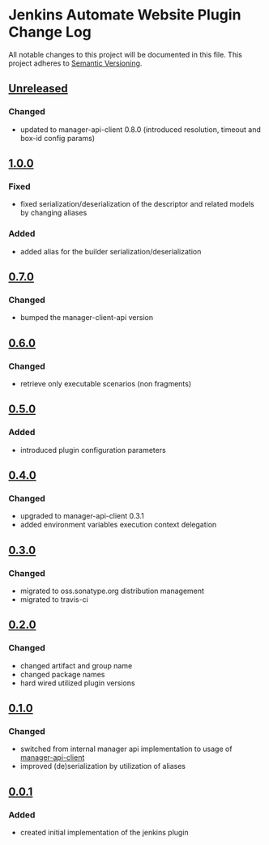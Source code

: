 # Jenkins Automate Website Plugin Change Log
All notable changes to this project will be documented in this file.
This project adheres to [Semantic Versioning](http://semver.org/).

## [Unreleased]

### Changed
- updated to manager-api-client 0.8.0 (introduced resolution, timeout and box-id config params)

## [1.0.0]
### Fixed
- fixed serialization/deserialization of the descriptor and related models by changing aliases

### Added
- added alias for the builder serialization/deserialization

## [0.7.0]
### Changed
- bumped the manager-client-api version

## [0.6.0]
### Changed
- retrieve only executable scenarios (non fragments)

## [0.5.0]
### Added
- introduced plugin configuration parameters

## [0.4.0]
### Changed
- upgraded to manager-api-client 0.3.1
- added environment variables execution context delegation

## [0.3.0]
### Changed
- migrated to oss.sonatype.org distribution management
- migrated to travis-ci

## [0.2.0]
### Changed
- changed artifact and group name
- changed package names
- hard wired utilized plugin versions

## [0.1.0]
### Changed
- switched from internal manager api implementation to usage of [manager-api-client]
- improved (de)serialization by utilization of aliases

## [0.0.1]
### Added
- created initial implementation of the jenkins plugin

[Unreleased]: https://github.com/automate-website/jenkins-plugin/compare/1.0.0...HEAD
[1.0.0]: https://github.com/automate-website/jenkins-plugin/compare/0.7.0...1.0.0
[0.7.0]: https://github.com/automate-website/jenkins-plugin/compare/0.6.0...0.7.0
[0.6.0]: https://github.com/automate-website/jenkins-plugin/compare/0.5.0...0.6.0
[0.5.0]: https://github.com/automate-website/jenkins-plugin/compare/0.4.0...0.5.0
[0.4.0]: https://github.com/automate-website/jenkins-plugin/compare/0.3.0...0.4.0
[0.3.0]: https://github.com/automate-website/jenkins-plugin/compare/0.2.0...0.3.0
[0.2.0]: https://github.com/automate-website/jenkins-plugin/compare/0.1.0...0.2.0
[0.1.0]: https://github.com/automate-website/jenkins-plugin/compare/0.0.1...0.1.0
[0.0.1]: https://github.com/automate-website/jenkins-plugin/compare/0.0.0...0.0.1
[manager-api-client]: https://github.com/automate-website/manager-api-client